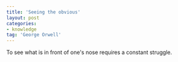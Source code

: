 ```yaml
---
title: 'Seeing the obvious'
layout: post
categories:
- knowledge
tag: 'George Orwell'
---
```


To see what is in front of one's nose requires a constant struggle.